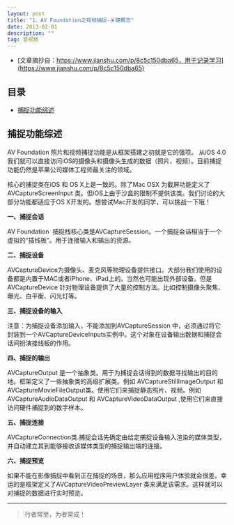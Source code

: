 ```yaml
---
layout: post
title: "1、AV Foundation之视频捕捉-关键概念"
date: 2013-02-01
description: ""
tag: 音视频
---
```






- [文章摘抄自：https://www.jianshu.com/p/8c5c150dba65，用于记录学习](https://www.jianshu.com/p/8c5c150dba65)


## 目录

* [捕捉功能综述](#content1)



<!-- ************************************************ -->
## <a id="content1"></a>捕捉功能综述

AV Foundation 照片和视频捕捉功能是从框架搭建之初就是它的强项。 从iOS 4.0 我们就可以直接访问iOS的摄像头和摄像头生成的数据（照片、视频）。目前捕捉功能仍然是苹果公司媒体工程师最关注的领域。 

核心的捕捉类在iOS 和 OS X上是一致的。除了Mac OSX 为截屏功能定义了AVCaptureScreenInput 类。但iOS上由于沙盒的限制不提供该类。我们讨论的大部分功能都适应于OS X开发的。想尝试Mac开发的同学，可以挑战一下哦！


**一、捕捉会话**

AV Foundation  捕捉栈核心类是AVCaptureSession。一个捕捉会话相当于一个虚拟的“插线板”。用于连接输入和输出的资源。

**二、捕捉设备**

AVCaptureDevice为摄像头、麦克风等物理设备提供接口。大部分我们使用的设备都是内置于MAC或者iPhone、iPad上的。当然也可能出现外部设备。但是AVCaptureDevice 针对物理设备提供了大量的控制方法。比如控制摄像头聚焦、曝光、白平衡、闪光灯等。

**三、捕捉设备的输入**

注意：为捕捉设备添加输入，不能添加到AVCaptureSession 中，必须通过将它封装到一个AVCaptureDeviceInputs实例中。这个对象在设备输出数据和捕捉会话间扮演接线板的作用。

**四、捕捉的输出**

AVCaptureOutput 是一个抽象类。用于为捕捉会话得到的数据寻找输出的目的地。框架定义了一些抽象类的高级扩展类。例如 AVCaptureStillImageOutput 和 AVCaptureMovieFileOutput类。使用它们来捕捉静态照片、视频。例如 AVCaptureAudioDataOutput 和 AVCaptureVideoDataOutput ,使用它们来直接访问硬件捕捉到的数字样本。

**五、捕捉连接**

AVCaptureConnection类.捕捉会话先确定由给定捕捉设备输入渲染的媒体类型，并自动建立其到能够接收该媒体类型的捕捉输出端的连接。

**六、捕捉预览**

如果不能在影像捕捉中看到正在捕捉的场景，那么应用程序用户体验就会很差。幸运的是框架定义了AVCaptureVideoPreviewLayer 类来满足该需求。这样就可以对捕捉的数据进行实时预览。






----------
>  行者常至，为者常成！


